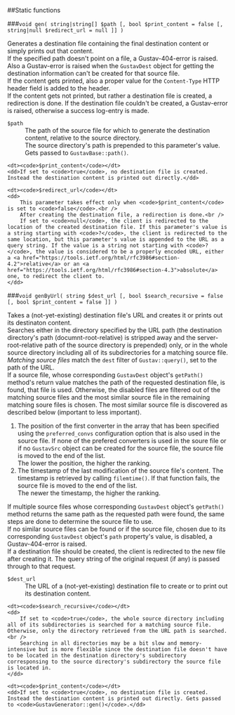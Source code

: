##Static functions

###`void gen( string|string[] $path [, bool $print_content = false [, string|null $redirect_url = null ]] )`

Generates a destination file containing the final destination content or simply prints out that content.  
If the specified path doesn't point on a file, a Gustav-404-error is raised. Also a Gustav-error is raised when the `GustavDest` object for getting the destination information can't be created for that source file.  
If the content gets printed, also a proper value for the `Content-Type` HTTP header field is added to the header.  
If the content gets not printed, but rather a destination file is created, a redirection is done. If the destination file couldn't be created, a Gustav-error is raised, otherwise a success log-entry is made.
     
<dl>
    <dt><code>$path</code></dt>
    <dd>
        The path of the source file for which to generate the destination content, relative to the source directory.<br />
        The source directory's path is prepended to this parameter's value. Gets passed to <code>GustavBase::path()</code>.
    </dd>
    
    <dt><code>$print_content</code></dt>
    <dd>If set to <code>true</code>, no destination file is created. Instead the destination content is printed out directly.</dd>
    
    <dt><code>$redirect_url</code></dt>
    <dd>
        This parameter takes effect only when <code>$print_content</code> is set to <code>false</code>.<br />
        After creating the destination file, a redirection is done.<br />
        If set to <code>null</code>, the client is redirected to the location of the created destination file. If this parameter's value is a string starting with <code>?</code>, the client is redirected to the same location, but this parameter's value is appended to the URL as a query string. If the value is a string not starting with <code>?</code>, the value is considered to be a properly encoded URL, either a <a href="https://tools.ietf.org/html/rfc3986#section-4.2">relative</a> or an <a href="https://tools.ietf.org/html/rfc3986#section-4.3">absolute</a> one, to redirect the client to.
    </dd>
</dl>

###`void genByUrl( string $dest_url [, bool $search_recursive = false [, bool $print_content = false ]] )`

Takes a (not-yet-existing) destination file's URL and creates it or prints out its destinaton content.  
Searches either in the directory specified by the URL path (the destination directory's path (documnt-root-relative) is stripped away and the server-root-relative path of the source directory is prepended) only, or in the whole source directory including all of its subdirectories for a matching source file. *Matching source files* match the `dest` filter of `Gustav::query()`, set to the path of the URL.  
If a source file, whose corresponding `GustavDest` object's `getPath()` method's return value matches the path of the requested destination file, is found, that file is used. Otherwise, the disabled files are filtered out of the matching source files and the most similar source file in the remaining matching soure files is chosen. The most similar source file is discovered as described below (important to less important).

1.  The position of the first converter in the array that has been specified using the `preferred_convs` configuration option that is also used in the source file. If none of the prefered converters is used in the soure file or if no `GustavSrc` object can be created for the source file, the source file is moved to the end of the list.  
    The lower the position, the higher the ranking.
2.  The timestamp of the last modification of the source file's content. The timestamp is retrieved by calling `filemtime()`. If that function fails, the source file is moved to the end of the list.  
    The newer the timestamp, the higher the ranking.

If multiple source files whose corresponding `GustavDest` object's `getPath()` method returns the same path as the requested path were found, the same steps are done to determine the source file to use.  
If no similar source files can be found or if the source file, chosen due to its corresponding `GustavDest` object's `path` property's value, is disabled, a Gustav-404-error is raised.  
If a destination file should be created, the client is redirected to the new file after creating it. The query string of the original request (if any) is passed through to that request.

<dl>
    <dt><code>$dest_url</code></dt>
    <dd>The URL of a (not-yet-existing) destination file to create or to print out its destination content.</dd>
    
    <dt><code>$search_recursive</code></dt>
    <dd>
        If set to <code>true</code>, the whole source directory including all of its subdirectories is searched for a matching source file. Otherwise, only the directory retrieved from the URL path is searched.<br />
        Searching in all directories may be a bit slow and memory-intensive but is more flexible since the destination file doesn't have to be located in the destination directory's subdirectory corresponsing to the source directory's subdirectory the source file is located in.
    </dd>
    
    <dt><code>$print_content</code></dt>
    <dd>If set to <code>true</code>, no destination file is created. Instead the destination content is printed out directly. Gets passed to <code>GustavGenerator::gen()</code>.</dd>
</dl>